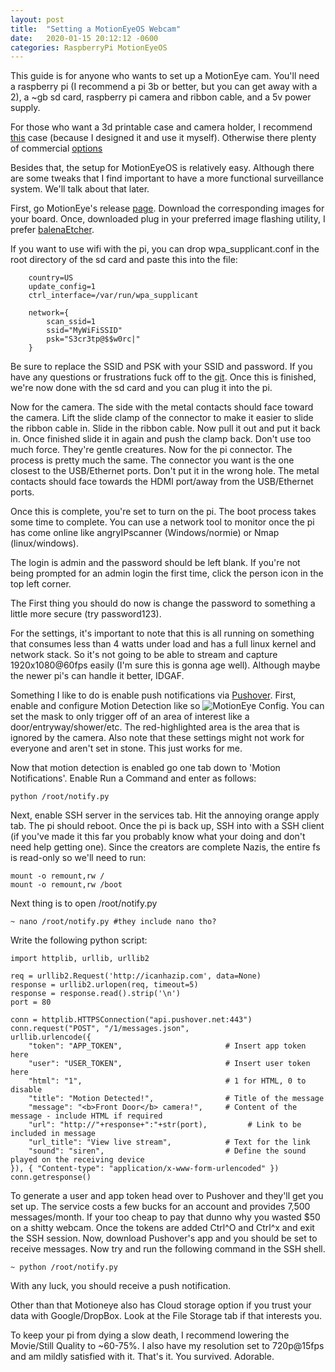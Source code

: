 ```yaml
---
layout: post
title:  "Setting a MotionEyeOS Webcam"
date:   2020-01-15 20:12:12 -0600
categories: RaspberryPi MotionEyeOS
---
```


This guide is for anyone who wants to set up a MotionEye cam. You'll need a raspberry pi (I recommend a pi 3b or better, but you can get away with a 2), a \~gb sd card, raspberry pi camera and ribbon cable, and a 5v power supply.

For those who want a 3d printable case and camera holder, I recommend [this](https://www.thingiverse.com/thing:4099543) case (because I designed it and use it myself). Otherwise there plenty of commercial [options](https://amzn.to/2NFs7V3)

Besides that, the setup for MotionEyeOS is relatively easy. Although there are some tweaks that I find important to have a more functional surveillance system. We'll talk about that later.

First, go MotionEye's release [page](https://github.com/ccrisan/motioneyeos/releases). Download the corresponding images for your board. Once, downloaded plug in your preferred image flashing utility, I prefer [balenaEtcher](https://www.balena.io/etcher).

If you want to use wifi with the pi, you can drop wpa_supplicant.conf in the root directory of the sd card and paste this into the file:
```
    country=US
    update_config=1
    ctrl_interface=/var/run/wpa_supplicant
    
    network={
        scan_ssid=1
        ssid="MyWiFiSSID"
        psk="S3cr3tp@$$w0rc|"
    }
```
Be sure to replace the SSID and PSK with your SSID and password. If you have any questions or frustrations fuck off to the [git](https://github.com/ccrisan/motioneyeos/wiki/Wifi-Preconfiguration). Once this is finished, we're now done with the sd card and you can plug it into the pi.

Now for the camera. The side with the metal contacts should face toward the camera. Lift the slide clamp of the connector to make it easier to slide the ribbon cable in. Slide in the ribbon cable. Now pull it out and put it back in. Once finished slide it in again and push the clamp back. Don't use too much force. They're gentle creatures. Now for the pi connector. The process is pretty much the same. The connector you want is the one closest to the USB/Ethernet ports. Don't put it in the wrong hole. The metal contacts should face towards the HDMI port/away from the USB/Ethernet ports. 

Once this is complete, you're set to turn on the pi. The boot process takes some time to complete. You can use a network tool to monitor once the pi has come online like angryIPscanner (Windows/normie) or Nmap (linux/windows).

The login is admin and the password should be left blank. If you're not being prompted for an admin login the first time, click the person icon in the top left corner.

The First thing you should do now is change the password to something a little more secure (try password123). 

For the settings, it's important to note that this is all running on something that consumes less than 4 watts under load and has a full linux kernel and network stack. So it's not going to be able to stream and capture 1920x1080@60fps easily (I'm sure this is gonna age well). Although maybe the newer pi's can handle it better, IDGAF.

Something I like to do is enable push notifications via [Pushover](https://pushover.net/). First, enable and configure Motion Detection like so ![MotionEye Config](/assets/img/motioney_config.png).
You can set the mask to only trigger off of an area of interest like a door/entryway/shower/etc. The red-highlighted area is the area that is ignored by the camera. Also note that these settings might not work for everyone and aren't set in stone. This just works for me.

Now that motion detection is enabled go one tab down to 'Motion Notifications'. Enable Run a Command and enter as follows:
```
python /root/notify.py
```

Next, enable SSH server in the services tab.
Hit the annoying orange apply tab. The pi should reboot. Once the pi is back up, SSH into with a SSH client (if you've made it this far you probably know what your doing and don't need help getting one). Since the creators are complete Nazis, the entire fs is read-only so we'll need to run:
```
mount -o remount,rw /
mount -o remount,rw /boot

```
Next thing is to open /root/notify.py
```
~ nano /root/notify.py #they include nano tho?
```

Write the following python script:
```
import httplib, urllib, urllib2

req = urllib2.Request('http://icanhazip.com', data=None) 
response = urllib2.urlopen(req, timeout=5)
response = response.read().strip('\n')
port = 80

conn = httplib.HTTPSConnection("api.pushover.net:443")
conn.request("POST", "/1/messages.json",
urllib.urlencode({
    "token": "APP_TOKEN",                       # Insert app token here
    "user": "USER_TOKEN",                       # Insert user token here
    "html": "1",                                # 1 for HTML, 0 to disable
    "title": "Motion Detected!",                # Title of the message
    "message": "<b>Front Door</b> camera!",     # Content of the message - include HTML if required
    "url": "http://"+response+":"+str(port),         # Link to be included in message
    "url_title": "View live stream",            # Text for the link
    "sound": "siren",                           # Define the sound played on the receiving device
}), { "Content-type": "application/x-www-form-urlencoded" })
conn.getresponse()
```

To generate a user and app token head over to Pushover and they'll get you set up. The service costs a few bucks for an account and provides 7,500 messages/month. If your too cheap to pay that dunno why you wasted $50 on a shitty webcam. Once the tokens are added Ctrl^O and Ctrl^x and exit the SSH session. Now, download Pushover's app and you should be set to receive messages. Now try and run the following command in the SSH shell.

```
~ python /root/notify.py
```
With any luck, you should receive a push notification.

Other than that Motioneye also has Cloud storage option if you trust your data with Google/DropBox. Look at the File Storage tab if that interests you.

To keep your pi from dying a slow death, I recommend lowering the Movie/Still Quality to ~60-75%. I also have my resolution set to 720p@15fps and am mildly satisfied with it.
That's it. You survived. Adorable.